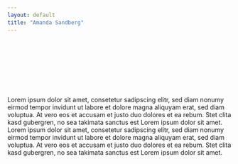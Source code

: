 ```yaml
---
layout: default
title: "Amanda Sandberg"
---
```


<div style="position: absolute; right: -220px; width: 200px;">
<img src="jag.png" width="100%" />

<h3 style="clear: both;">Rubrik</h3>
<dl>
{% for post in site.posts %}	
<dt><small>{{ post.date | date: "%Y-%m-%d" }}</small></dt><dd><a href="{{ post.url }}">{{ post.title }}</a></dd>
{% endfor %} 
</dl>
</div>

<div style="position: absolute; left: -220px; width: 200px;">
<q lang="ru">Ничего я не хочу, ничего мне не нужно, никого я не люблю... </q> A. Tjechov
</div>

<div style="margin-top: 10em;" />

Lorem ipsum dolor sit amet, consetetur sadipscing elitr, sed diam nonumy eirmod tempor invidunt ut labore et dolore magna aliquyam erat, sed diam voluptua. At vero eos et accusam et justo duo dolores et ea rebum. Stet clita kasd gubergren, no sea takimata sanctus est Lorem ipsum dolor sit amet. Lorem ipsum dolor sit amet, consetetur sadipscing elitr, sed diam nonumy eirmod tempor invidunt ut labore et dolore magna aliquyam erat, sed diam voluptua. At vero eos et accusam et justo duo dolores et ea rebum. Stet clita kasd gubergren, no sea takimata sanctus est Lorem ipsum dolor sit amet.
